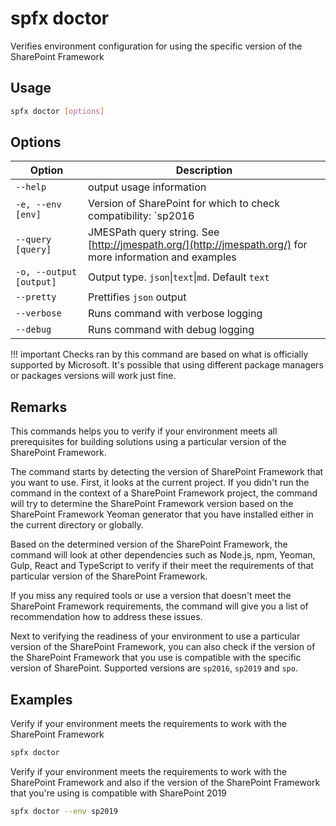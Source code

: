 # spfx doctor

Verifies environment configuration for using the specific version of the SharePoint Framework

## Usage

```sh
spfx doctor [options]
```

## Options

Option|Description
------|-----------
`--help`|output usage information
`-e, --env [env]`|Version of SharePoint for which to check compatibility: `sp2016|sp2019|spo`
`--query [query]`|JMESPath query string. See [http://jmespath.org/](http://jmespath.org/) for more information and examples
`-o, --output [output]`|Output type. `json`&#x7c;`text`&#x7c;`md`. Default `text`
`--pretty`|Prettifies `json` output
`--verbose`|Runs command with verbose logging
`--debug`|Runs command with debug logging

!!! important
    Checks ran by this command are based on what is officially supported by Microsoft. It's possible that using different package managers or packages versions will work just fine.

## Remarks

This commands helps you to verify if your environment meets all prerequisites for building solutions using a particular version of the SharePoint Framework.

The command starts by detecting the version of SharePoint Framework that you want to use. First, it looks at the current project. If you didn't run the command in the context of a SharePoint Framework project, the command will try to determine the SharePoint Framework version based on the SharePoint Framework Yeoman generator that you have installed either in the current directory or globally.

Based on the determined version of the SharePoint Framework, the command will look at other dependencies such as Node.js, npm, Yeoman, Gulp, React and TypeScript to verify if their meet the requirements of that particular version of the SharePoint Framework.

If you miss any required tools or use a version that doesn't meet the SharePoint Framework requirements, the command will give you a list of recommendation how to address these issues.

Next to verifying the readiness of your environment to use a particular version of the SharePoint Framework, you can also check if the version of the SharePoint Framework that you use is compatible with the specific version of SharePoint. Supported versions are `sp2016`, `sp2019` and `spo`.

## Examples

Verify if your environment meets the requirements to work with the SharePoint Framework

```sh
spfx doctor
```

Verify if your environment meets the requirements to work with the SharePoint Framework and also if the version of the SharePoint Framework that you're using is compatible with SharePoint 2019

```sh
spfx doctor --env sp2019
```
